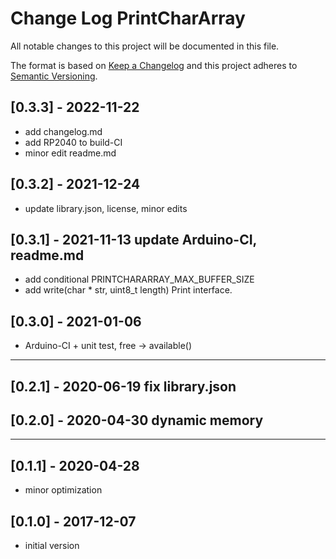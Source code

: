 # Change Log PrintCharArray

All notable changes to this project will be documented in this file.

The format is based on [Keep a Changelog](http://keepachangelog.com/)
and this project adheres to [Semantic Versioning](http://semver.org/).


## [0.3.3] - 2022-11-22
- add changelog.md
- add RP2040 to build-CI
- minor edit readme.md


## [0.3.2] - 2021-12-24
- update library.json, license, minor edits


## [0.3.1] - 2021-11-13  update Arduino-CI, readme.md
- add conditional PRINTCHARARRAY_MAX_BUFFER_SIZE
- add write(char \* str, uint8_t length) Print interface.

## [0.3.0] - 2021-01-06
- Arduino-CI + unit test, free -> available()

----

## [0.2.1] - 2020-06-19  fix library.json
## [0.2.0] - 2020-04-30  dynamic memory

----

## [0.1.1] - 2020-04-28
- minor optimization

## [0.1.0] - 2017-12-07
- initial version

